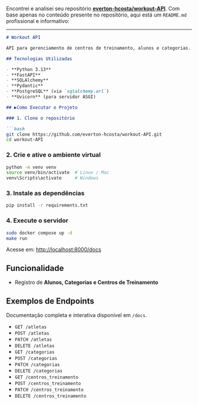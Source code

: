 Encontrei e analisei seu repositório **[everton-hcosta/workout-API](https://github.com/everton-hcosta/workout-API)**. Com base apenas no conteúdo presente no repositório, aqui está um `README.md` profissional e informativo:

---

```markdown
# Workout API

API para gerenciamento de centros de treinamento, alunos e categorias. Densenvolvido para o Bootcamp Back-end Santander DIO.

## Tecnologias Utilizadas

- **Python 3.13**
- **FastAPI**
- **SQLAlchemy**
- **Pydantic**
- **PostgreSQL** (via `sqlalchemy.url`)
- **Uvicorn** (para servidor ASGI)

## ▶Como Executar o Projeto

### 1. Clone o repositório

```bash
git clone https://github.com/everton-hcosta/workout-API.git
cd workout-API
```

### 2. Crie e ative o ambiente virtual

```bash
python -m venv venv
source venv/bin/activate  # Linux / Mac
venv\Scripts\activate     # Windows
```

### 3. Instale as dependências

```bash
pip install -r requirements.txt
```

### 4. Execute o servidor

```bash
sudo docker compose up -d
make run
```

Acesse em: [http://localhost:8000/docs](http://localhost:8000/docs)

## Funcionalidade

* Registro de **Alunos, Categorias e Centros de Treinamento**

## Exemplos de Endpoints

Documentação completa e interativa disponível em `/docs`.

* `GET /atletas`
* `POST /atletas`
* `PATCH /atletas`
* `DELETE /atletas`
* `GET /categorias`
* `POST /categorias`
* `PATCH /categorias`
* `DELETE /categorias`
* `GET /centros_treinamento`
* `POST /centros_treinamento`
* `PATCH /centros_treinamento`
* `DELETE /centros_treinamento`
